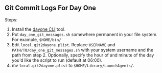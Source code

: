 ## Git Commit Logs For Day One

Steps:

1.  Install the [dayone CLI](http://dayoneapp.com/tools/cli-man/) tool.
2.  Put `day_one_git_messages.sh` somewhere permanent in your file system.
    For example, `$HOME/bin/`
3.  Edit `local.git2dayone.plist`. Replace `USERNAME` and
    `PATH/TO/day_one_git_messages.sh` with your system username and the
    path from step 2. Optionally, specify the hour of and minute of the
    day you'd like the script to run (default at 06:00).
4. mv `local.git2dayone.plist` to `$HOME/Library/LaunchAgents/`.
